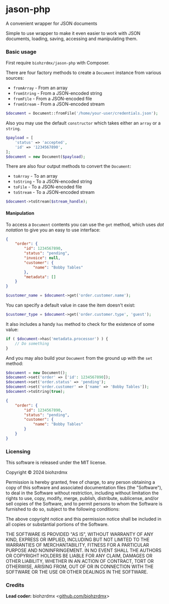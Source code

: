 # jason-php

A convenient wrapper for JSON documents

Simple to use wrapper to make it even easier to work with JSON documents, loading, saving, accessing and manipulating them.

### Basic usage

First require `biohzrdmx/jason-php` with Composer.

There are four factory methods to create a `Document` instance from various sources:

- `fromArray` - From an array
- `fromString` - From a JSON-encoded string
- `fromFile` - From a JSON-encoded file
- `fromStream` - From a JSON-encoded stream

```php
$document = Document::fromFile('/home/your-user/credentials.json');
```

Also you may use the default `constructor` which takes either an `array` or a `string`.

```php
$payload = [
    'status' => 'accepted',
    'id' => '1234567890',
];
$document = new Document($payload);
```

There are also four output methods to convert the `Document`:

- `toArray` - To an array
- `toString` - To a JSON-encoded string
- `toFile` - To a JSON-encoded file
- `toStream` - To a JSON-encoded stream

```php
$document->toStream($stream_handle);
```

#### Manipulation

To access a `Document` contents you can use the `get` method, which uses _dot notation_ to give you an easy to use interface:

```json
{
    "order": {
        "id": 1234567890,
        "status": "pending",
        "invoice": null,
        "customer": {
            "name": "Bobby Tables"
        },
        "metadata": []
    }
}
```

```php
$customer_name = $document->get('order.customer.name');
```

You can specify a default value in case the item doesn't exist:

```php
$customer_type = $document->get('order.customer.type', 'guest');
```

It also includes a handy `has` method to check for the existence of some value:

```php
if ( $document->has('metadata.processor') ) {
    // Do something
}
```

And you may also build your `Document` from the ground up with the `set` method:

```php
$document = new Document();
$document->set('order' => ['id': 1234567890]);
$document->set('order.status' => 'pending');
$document->set('order.customer' => ['name' => 'Bobby Tables']);
$document->toString(true);
```

```json
{
    "order": {
        "id": 1234567890,
        "status": "pending",
        "customer": {
            "name": "Bobby Tables"
        }
    }
}
```

### Licensing

This software is released under the MIT license.

Copyright © 2024 biohzrdmx

Permission is hereby granted, free of charge, to any person obtaining a copy of this software and associated documentation files (the "Software"), to deal in the Software without restriction, including without limitation the rights to use, copy, modify, merge, publish, distribute, sublicense, and/or sell copies of the Software, and to permit persons to whom the Software is furnished to do so, subject to the following conditions:

The above copyright notice and this permission notice shall be included in all copies or substantial portions of the Software.

THE SOFTWARE IS PROVIDED "AS IS", WITHOUT WARRANTY OF ANY KIND, EXPRESS OR IMPLIED, INCLUDING BUT NOT LIMITED TO THE WARRANTIES OF MERCHANTABILITY, FITNESS FOR A PARTICULAR PURPOSE AND NONINFRINGEMENT. IN NO EVENT SHALL THE AUTHORS OR COPYRIGHT HOLDERS BE LIABLE FOR ANY CLAIM, DAMAGES OR OTHER LIABILITY, WHETHER IN AN ACTION OF CONTRACT, TORT OR OTHERWISE, ARISING FROM, OUT OF OR IN CONNECTION WITH THE SOFTWARE OR THE USE OR OTHER DEALINGS IN THE SOFTWARE.

### Credits

**Lead coder:** biohzrdmx &lt;[github.com/biohzrdmx](http://github.com/biohzrdmx)&gt;
